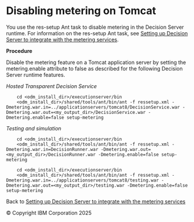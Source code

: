 # Disabling metering on Tomcat

You use the res-setup Ant task to disable metering in the Decision Server runtime. For information on the res-setup Ant task, see [Setting up Decision Server to integrate with the metering services](../dssetup.md). 

**Procedure**

Disable the metering feature on a Tomcat application server by setting the metering.enable attribute to false as described for the following Decision Server runtime features.

*Hosted Transparent Decision Service*

        cd <odm_install_dir>/executionserver/bin
        <odm_install_dir>/shared/tools/ant/bin/ant -f ressetup.xml -Dmetering.war.in=../applicationservers/tomcat8/DecisionService.war -Dmetering.war.out=<my_output_dir>/DecisionService.war -Dmetering.enable=false setup-metering
    
*Testing and simulation*

        cd <odm_install_dir>/executionserver/bin
        <odm_install_dir>/shared/tools/ant/bin/ant -f ressetup.xml -Dmetering.war.in=DecisionRunner.war -Dmetering.war.out=<my_output_dir>/DecisionRunner.war -Dmetering.enable=false setup-metering
    
        cd <odm_install_dir>/executionserver/bin
        <odm_install_dir>/shared/tools/ant/bin/ant -f ressetup.xml -Dmetering.war.in=../applicationservers/tomcat8/testing.war -Dmetering.war.out=<my_output_dir>/testing.war -Dmetering.enable=false setup-metering

Back to [Setting up Decision Server to integrate with the metering services](../dssetup.md)

© Copyright IBM Corporation 2025

